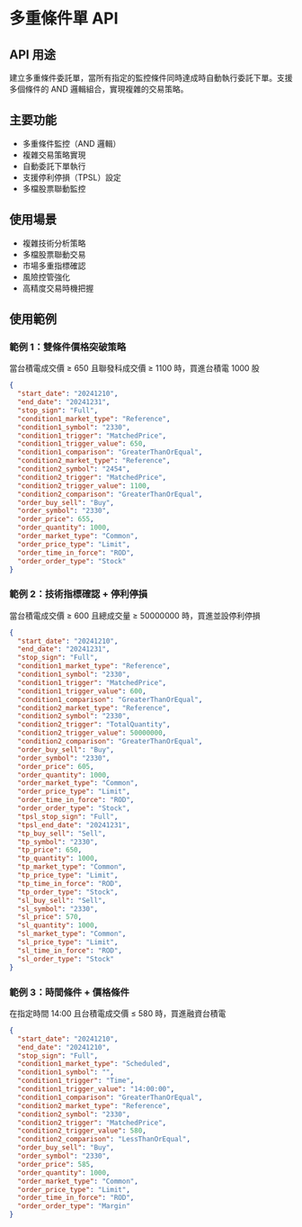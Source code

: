 # 多重條件單 API

## API 用途
建立多重條件委託單，當所有指定的監控條件同時達成時自動執行委託下單。支援多個條件的 AND 邏輯組合，實現複雜的交易策略。

## 主要功能
- 多重條件監控（AND 邏輯）
- 複雜交易策略實現
- 自動委託下單執行
- 支援停利停損（TPSL）設定
- 多檔股票聯動監控

## 使用場景
- 複雜技術分析策略
- 多檔股票聯動交易
- 市場多重指標確認
- 風險控管強化
- 高精度交易時機把握

## 使用範例

### 範例 1：雙條件價格突破策略
當台積電成交價 ≥ 650 且聯發科成交價 ≥ 1100 時，買進台積電 1000 股
```json
{
  "start_date": "20241210",
  "end_date": "20241231",
  "stop_sign": "Full",
  "condition1_market_type": "Reference",
  "condition1_symbol": "2330",
  "condition1_trigger": "MatchedPrice",
  "condition1_trigger_value": 650,
  "condition1_comparison": "GreaterThanOrEqual",
  "condition2_market_type": "Reference",
  "condition2_symbol": "2454",
  "condition2_trigger": "MatchedPrice",
  "condition2_trigger_value": 1100,
  "condition2_comparison": "GreaterThanOrEqual",
  "order_buy_sell": "Buy",
  "order_symbol": "2330",
  "order_price": 655,
  "order_quantity": 1000,
  "order_market_type": "Common",
  "order_price_type": "Limit",
  "order_time_in_force": "ROD",
  "order_order_type": "Stock"
}
```

### 範例 2：技術指標確認 + 停利停損
當台積電成交價 ≥ 600 且總成交量 ≥ 50000000 時，買進並設停利停損
```json
{
  "start_date": "20241210",
  "end_date": "20241231",
  "stop_sign": "Full",
  "condition1_market_type": "Reference",
  "condition1_symbol": "2330",
  "condition1_trigger": "MatchedPrice",
  "condition1_trigger_value": 600,
  "condition1_comparison": "GreaterThanOrEqual",
  "condition2_market_type": "Reference",
  "condition2_symbol": "2330",
  "condition2_trigger": "TotalQuantity",
  "condition2_trigger_value": 50000000,
  "condition2_comparison": "GreaterThanOrEqual",
  "order_buy_sell": "Buy",
  "order_symbol": "2330",
  "order_price": 605,
  "order_quantity": 1000,
  "order_market_type": "Common",
  "order_price_type": "Limit",
  "order_time_in_force": "ROD",
  "order_order_type": "Stock",
  "tpsl_stop_sign": "Full",
  "tpsl_end_date": "20241231",
  "tp_buy_sell": "Sell",
  "tp_symbol": "2330",
  "tp_price": 650,
  "tp_quantity": 1000,
  "tp_market_type": "Common",
  "tp_price_type": "Limit",
  "tp_time_in_force": "ROD",
  "tp_order_type": "Stock",
  "sl_buy_sell": "Sell",
  "sl_symbol": "2330",
  "sl_price": 570,
  "sl_quantity": 1000,
  "sl_market_type": "Common",
  "sl_price_type": "Limit",
  "sl_time_in_force": "ROD",
  "sl_order_type": "Stock"
}
```

### 範例 3：時間條件 + 價格條件
在指定時間 14:00 且台積電成交價 ≤ 580 時，買進融資台積電
```json
{
  "start_date": "20241210",
  "end_date": "20241210",
  "stop_sign": "Full",
  "condition1_market_type": "Scheduled",
  "condition1_symbol": "",
  "condition1_trigger": "Time",
  "condition1_trigger_value": "14:00:00",
  "condition1_comparison": "GreaterThanOrEqual",
  "condition2_market_type": "Reference",
  "condition2_symbol": "2330",
  "condition2_trigger": "MatchedPrice",
  "condition2_trigger_value": 580,
  "condition2_comparison": "LessThanOrEqual",
  "order_buy_sell": "Buy",
  "order_symbol": "2330",
  "order_price": 585,
  "order_quantity": 1000,
  "order_market_type": "Common",
  "order_price_type": "Limit",
  "order_time_in_force": "ROD",
  "order_order_type": "Margin"
}
```